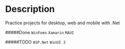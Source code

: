# Description
Practice projects for desktop, web and mobile with .Net

#####Done
`WinFoms`
`Xamarin`
`MAUI`

#####TODO
`ASP.Net`
`WinUI 3`